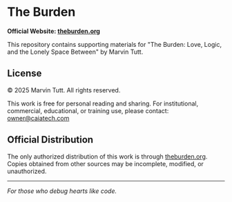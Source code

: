 # The Burden

**Official Website: [theburden.org](https://theburden.org)**

This repository contains supporting materials for "The Burden: Love, Logic, and the Lonely Space Between" by Marvin Tutt.

## License

© 2025 Marvin Tutt. All rights reserved.

This work is free for personal reading and sharing. For institutional, commercial, educational, or training use, please contact: owner@caiatech.com

## Official Distribution

The only authorized distribution of this work is through [theburden.org](https://theburden.org). Copies obtained from other sources may be incomplete, modified, or unauthorized.

---

*For those who debug hearts like code.*